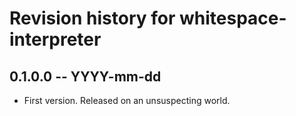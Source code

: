 # Revision history for whitespace-interpreter

## 0.1.0.0 -- YYYY-mm-dd

* First version. Released on an unsuspecting world.
